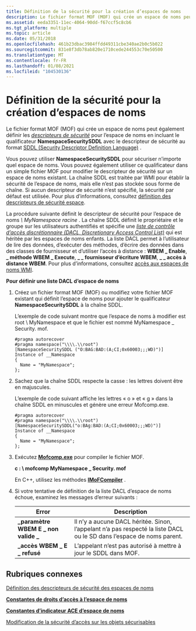 ```yaml
---
title: Définition de la sécurité pour la création d’espaces de noms
description: Le fichier format MOF (MOF) qui crée un espace de noms peut également définir les descripteurs de sécurité pour l’espace de noms en incluant le qualificateur NamespaceSecuritySDDL avec le descripteur de sécurité au format SDDL (Security Descriptor Definition Language).
ms.assetid: eeda3351-11ec-4064-90dd-f67ccf5c8cb6
ms.tgt_platform: multiple
ms.topic: article
ms.date: 05/31/2018
ms.openlocfilehash: 461b23dbac3984ffdd49311cbe340ae2b0c5b022
ms.sourcegitcommit: 831e8f3db78ab820e1710cede244553c70e50500
ms.translationtype: MT
ms.contentlocale: fr-FR
ms.lasthandoff: 01/08/2021
ms.locfileid: "104530136"
---
```

# <a name="setting-security-on-namespace-creation"></a>Définition de la sécurité pour la création d’espaces de noms

Le fichier format MOF (MOF) qui crée un espace de noms peut également définir les [*descripteurs de sécurité*](/windows/desktop/SecGloss/s-gly) pour l’espace de noms en incluant le qualificateur **NamespaceSecuritySDDL** avec le descripteur de sécurité au format [SDDL (Security Descriptor Definition Language)](/windows/desktop/SecAuthZ/security-descriptor-definition-language) .

Vous pouvez utiliser **NamespaceSecuritySDDL** pour sécuriser n’importe quel espace de noms. Vous pouvez également utiliser ce qualificateur dans un simple fichier MOF pour modifier le descripteur de sécurité sur un espace de noms existant. La chaîne SDDL est traitée par WMI pour établir la sécurité de l’espace de noms, mais elle n’est pas stockée sous forme de chaîne. Si aucun descripteur de sécurité n’est spécifié, la sécurité par défaut est utilisée. Pour plus d’informations, consultez [définition des descripteurs de sécurité espace](setting-namespace-security-descriptors.md).

La procédure suivante définit le descripteur de sécurité pour l’espace de noms *\\ MyNamespace racine* . La chaîne SDDL définit le propriétaire et le groupe sur les utilisateurs authentifiés et spécifie une [*liste de contrôle d’accès discrétionnaire (DACL, Discretionary Access Control List)*](/windows/desktop/SecGloss/d-gly) qui est héritée par les espaces de noms enfants. La liste DACL permet à l’utilisateur de lire des données, d’exécuter des méthodes, d’écrire des données dans des classes de fournisseur et d’utiliser l’accès à distance : **WBEM \_ Enable**, **\_ méthode WBEM \_ Execute**, **\_ \_ fournisseur d’écriture WBEM**, **\_ \_ accès à distance WBEM**. Pour plus d’informations, consultez [accès aux espaces de noms WMI](access-to-wmi-namespaces.md).

**Pour définir une liste DACL d’espace de noms**

1.  Créez un fichier format MOF (MOF) ou modifiez votre fichier MOF existant qui définit l’espace de noms pour ajouter le qualificateur **NamespaceSecuritySDDL** à la chaîne SDDL.

    L’exemple de code suivant montre que l’espace de noms à modifier est root \\ MyNamespace et que le fichier est nommé MyNamespace \_ Security. mof.

    ```mof
    #pragma autorecover
    #pragma namespace("\\\\.\\root")
    [NamespaceSecuritySDDL ("O:BAG:BAD:(A;CI;0x60003;;;WD)")]
    Instance of __Namespace
    {
      Name = "MyNamespace";
    };
    ```

    

2.  Sachez que la chaîne SDDL respecte la casse : les lettres doivent être en majuscules.

    L’exemple de code suivant affiche les lettres « o » et « g » dans la chaîne SDDL en minuscules et génère une erreur Mofcomp.exe.

    ```mof
    #pragma autorecover
    #pragma namespace("\\\\.\\root")
    [NamespaceSecuritySDDL("o:BAg:BAD:(A;CI;0x60003;;;WD)")] 
    Instance of __Namespace
    {
      Name = "MyNamespace";
    };
    ```

    

3.  Exécutez [**Mofcomp.exe**](mofcomp.md) pour compiler le fichier MOF.

    **c : \\ mofcomp MyNamespace \_ Security. mof**

    En C++, utilisez les méthodes [**IMoFCompiler**](/windows/desktop/api/Wbemcli/nn-wbemcli-imofcompiler) .

4.  Si votre tentative de définition de la liste DACL d’espace de noms échoue, examinez les messages d’erreur suivants :

    

    | Error                           | Description                                                                                                  |
    |---------------------------------|--------------------------------------------------------------------------------------------------------------|
    | **\_paramètre WBEM E \_ non valide \_** | Il n’y a aucune DACL héritée. Sinon, l’appelant n’a pas respecté la liste DACL ou le SD dans l’espace de noms parent. |
    | **\_accès WBEM \_ E \_ refusé**     | L’appelant n’est pas autorisé à mettre à jour le SDDL dans MOF.                                               |

    

     

## <a name="related-topics"></a>Rubriques connexes

<dl> <dt>

[Définition des descripteurs de sécurité des espaces de noms](setting-namespace-security-descriptors.md)
</dt> <dt>

[**Constantes de droits d’accès à l’espace de noms**](namespace-access-rights-constants.md)
</dt> <dt>

[**Constantes d’indicateur ACE d’espace de noms**](namespace-ace-flag-constants.md)
</dt> <dt>

[Modification de la sécurité d’accès sur les objets sécurisables](changing-access-security-on-securable-objects.md)
</dt> </dl>

 

 
